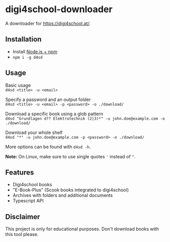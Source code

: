 # digi4school-downloader

A downloader for https://digi4school.at/.

## Installation

- Install [Node.js + npm](https://nodejs.org/)
- `npm i -g d4sd`

## Usage

Basic usage  
`d4sd <title> -u <email>`

Specify a password and an output folder  
`d4sd <title> -u <email> -p <password> -o ./download/`

Download a specific book using a glob pattern  
`d4sd "Grundlagen d?? Elektrotechnik (2|3)*" -u john.doe@example.com -o ./download/`

Download your whole shelf  
`d4sd "*" -u john.doe@example.com -p <password> -o ./download/`

More options can be found with `d4sd -h`.

**Note:** On Linux, make sure to use single quotes `'` instead of `"`.

## Features

- Digi4school books
- "E-Book-Plus" (Scook books integrated to digi4school)
- Archives with folders and additional documents
- Typescript API

## Disclaimer

This project is only for educational purposes. Don't download books with this tool please.
